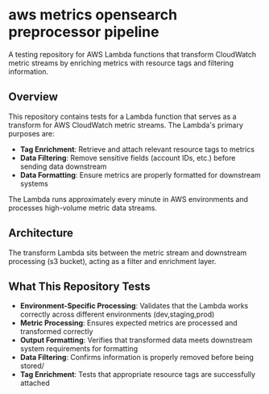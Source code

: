 # aws metrics opensearch preprocessor pipeline

A testing repository for AWS Lambda functions that transform CloudWatch metric streams by enriching metrics with resource tags and filtering information.

## Overview

This repository contains tests for a Lambda function that serves as a transform for AWS CloudWatch metric streams. The Lambda's primary purposes are:

- **Tag Enrichment**: Retrieve and attach relevant resource tags to metrics
- **Data Filtering**: Remove sensitive fields (account IDs, etc.) before sending data downstream
- **Data Formatting**: Ensure metrics are properly formatted for downstream systems

The Lambda runs approximately every minute in AWS environments and processes high-volume metric data streams.

## Architecture

The transform Lambda sits between the metric stream and downstream processing (s3 bucket), acting as a filter and enrichment layer.

## What This Repository Tests

- **Environment-Specific Processing**: Validates that the Lambda works correctly across different environments (dev,staging,prod)
- **Metric Processing**: Ensures expected metrics are processed and transformed correctly
- **Output Formatting**: Verifies that transformed data meets downstream system requirements for formatting
- **Data Filtering**: Confirms information is properly removed before being stored/
- **Tag Enrichment**: Tests that appropriate resource tags are successfully attached